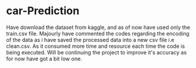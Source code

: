 # car-Prediction
Have download the dataset from kaggle, and as of now have used only the train.csv file.
Majourly have commented the codes regarding the encoding of the data as i have saved the processed data into a new csv file i.e clean.csv.
As it consumed more time and resource each time the code is being executed.
Will be continuing the project to improve it's accuracy as for now have got a bit low one.
